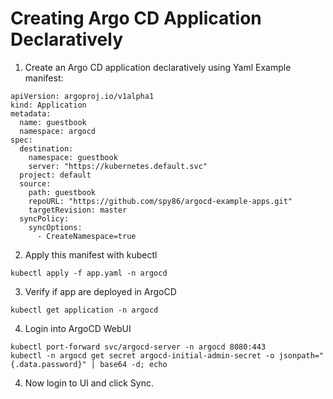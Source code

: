 # Creating Argo CD Application Declaratively
1. Create an Argo CD application declaratively using Yaml
Example manifest:
```
apiVersion: argoproj.io/v1alpha1
kind: Application
metadata: 
  name: guestbook
  namespace: argocd
spec: 
  destination: 
    namespace: guestbook
    server: "https://kubernetes.default.svc"
  project: default
  source: 
    path: guestbook
    repoURL: "https://github.com/spy86/argocd-example-apps.git"
    targetRevision: master
  syncPolicy:
    syncOptions:
      - CreateNamespace=true
```
2. Apply this manifest with kubectl
```
kubectl apply -f app.yaml -n argocd
```
3. Verify if app are deployed in ArgoCD
```
kubectl get application -n argocd
```
4. Login into ArgoCD WebUI
```
kubectl port-forward svc/argocd-server -n argocd 8080:443
kubectl -n argocd get secret argocd-initial-admin-secret -o jsonpath="{.data.password}" | base64 -d; echo
```
4. Now login to UI and click Sync.